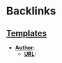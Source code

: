 
# Backlinks
## [Templates](<Templates.md>)
- **[Author](<Author.md>):**
    - **[URL](<URL.md>):**

